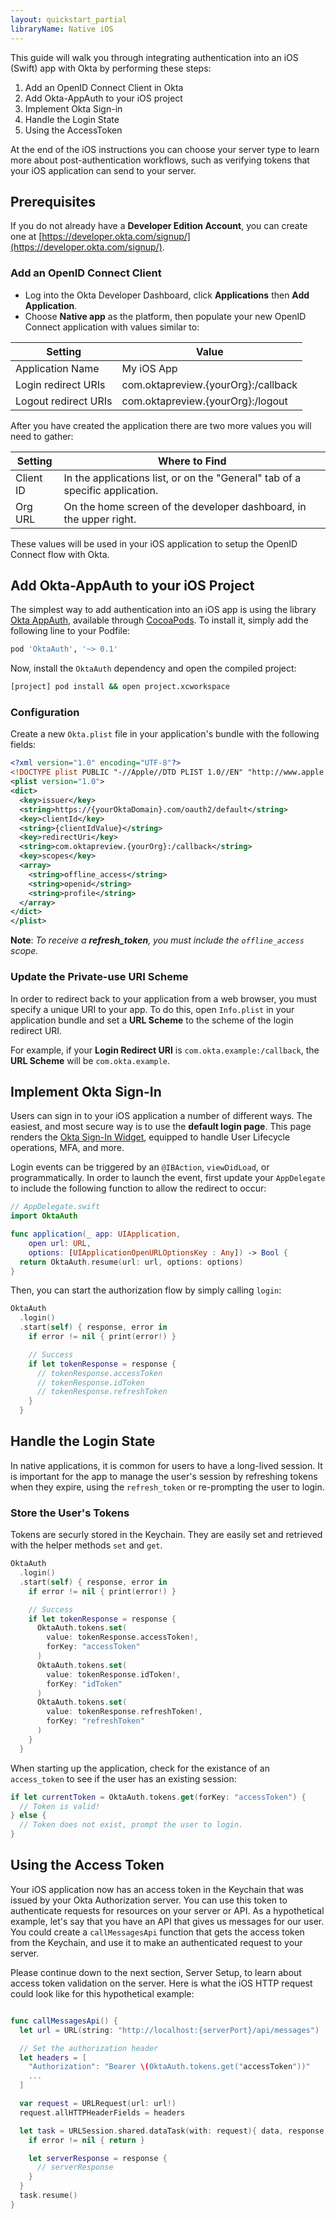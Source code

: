 ```yaml
---
layout: quickstart_partial
libraryName: Native iOS
---
```


This guide will walk you through integrating authentication into an iOS (Swift) app with Okta by performing these steps:

1. Add an OpenID Connect Client in Okta
2. Add Okta-AppAuth to your iOS project
3. Implement Okta Sign-in
4. Handle the Login State
5. Using the AccessToken

At the end of the iOS instructions you can choose your server type to learn more about post-authentication workflows, such as verifying tokens that your iOS application can send to your server.

## Prerequisites
If you do not already have a **Developer Edition Account**, you can create one at [https://developer.okta.com/signup/](https://developer.okta.com/signup/).

### Add an OpenID Connect Client
* Log into the Okta Developer Dashboard, click **Applications** then **Add Application**.
* Choose **Native app** as the platform, then populate your new OpenID Connect application with values similar to:

| Setting             | Value                                               |
| ------------------- | --------------------------------------------------- |
| Application Name    | My iOS App                                          |
| Login redirect URIs | com.oktapreview.{yourOrg}:/callback                 |
| Logout redirect URIs| com.oktapreview.{yourOrg}:/logout                   |

After you have created the application there are two more values you will need to gather:

| Setting       | Where to Find                                                                  |
| ------------- | ------------------------------------------------------------------------------ |
| Client ID     | In the applications list, or on the "General" tab of a specific application.    |
| Org URL       | On the home screen of the developer dashboard, in the upper right.             |


These values will be used in your iOS application to setup the OpenID Connect flow with Okta.

## Add Okta-AppAuth to your iOS Project
The simplest way to add authentication into an iOS app is using the library [Okta AppAuth](http://cocoapods.org/pods/OktaAuth), available through [CocoaPods](http://cocoapods.org). To install it, simply add the following line to your Podfile:

```ruby
pod 'OktaAuth', '~> 0.1'
```

Now, install the `OktaAuth` dependency and open the compiled project:
```bash
[project] pod install && open project.xcworkspace
```

### Configuration
Create a new `Okta.plist` file in your application's bundle with the following fields:
```xml
<?xml version="1.0" encoding="UTF-8"?>
<!DOCTYPE plist PUBLIC "-//Apple//DTD PLIST 1.0//EN" "http://www.apple.com/DTDs/PropertyList-1.0.dtd">
<plist version="1.0">
<dict>
  <key>issuer</key>
  <string>https://{yourOktaDomain}.com/oauth2/default</string>
  <key>clientId</key>
  <string>{clientIdValue}</string>
  <key>redirectUri</key>
  <string>com.oktapreview.{yourOrg}:/callback</string>
  <key>scopes</key>
  <array>
	<string>offline_access</string>
	<string>openid</string>
	<string>profile</string>
  </array>
</dict>
</plist>
```
**Note**: *To receive a **refresh_token**, you must include the `offline_access` scope.*

### Update the Private-use URI Scheme
In order to redirect back to your application from a web browser, you must specify a unique URI to your app. To do this, open `Info.plist` in your application bundle and set a **URL Scheme** to the scheme of the login redirect URI.

For example, if your **Login Redirect URI** is `com.okta.example:/callback`, the **URL Scheme** will be `com.okta.example`.

## Implement Okta Sign-In
Users can sign in to your iOS application a number of different ways.
The easiest, and most secure way is to use the **default login page**. This page renders the [Okta Sign-In Widget](/code/javascript/okta_sign-in_widget.html), equipped to handle User Lifecycle operations, MFA, and more.

Login events can be triggered by an `@IBAction`, `viewDidLoad`, or programmatically. In order to launch the event, first update your `AppDelegate` to include the following function to allow the redirect to occur:

```swift
// AppDelegate.swift
import OktaAuth

func application(_ app: UIApplication,
    open url: URL,
    options: [UIApplicationOpenURLOptionsKey : Any]) -> Bool {
  return OktaAuth.resume(url: url, options: options)
}
```

Then, you can start the authorization flow by simply calling `login`:
```swift
OktaAuth
  .login()
  .start(self) { response, error in    
    if error != nil { print(error!) }

    // Success
    if let tokenResponse = response {
      // tokenResponse.accessToken
      // tokenResponse.idToken
      // tokenResponse.refreshToken
    }
  }
```

## Handle the Login State
In native applications, it is common for users to have a long-lived session. It is important for the app to manage the user's session by refreshing tokens when they expire, using the `refresh_token` or re-prompting the user to login.

### Store the User's Tokens
Tokens are securly stored in the Keychain. They are easily set and retrieved with the helper methods `set` and `get`.
```swift
OktaAuth
  .login()
  .start(self) { response, error in    
    if error != nil { print(error!) }

    // Success
    if let tokenResponse = response {
      OktaAuth.tokens.set(
        value: tokenResponse.accessToken!,
        forKey: "accessToken"
      )
      OktaAuth.tokens.set(
        value: tokenResponse.idToken!,
        forKey: "idToken"
      )
      OktaAuth.tokens.set(
        value: tokenResponse.refreshToken!,
        forKey: "refreshToken"
      )
    }
  }
```

When starting up the application, check for the existance of an `access_token` to see if the user has an existing session:

```swift
if let currentToken = OktaAuth.tokens.get(forKey: "accessToken") {
  // Token is valid!
} else {
  // Token does not exist, prompt the user to login.
}
```

## Using the Access Token

Your iOS application now has an access token in the Keychain that was issued by your Okta Authorization server. You can use this token to authenticate requests for resources on your server or API. As a hypothetical example, let's say that you have an API that gives us messages for our user.  You could create a `callMessagesApi` function that gets the access token from the Keychain, and use it to make an authenticated request to your server.

Please continue down to the next section, Server Setup, to learn about access token validation on the server.  Here is what the iOS HTTP request could look like for this hypothetical example:

```swift

func callMessagesApi() {
  let url = URL(string: "http://localhost:{serverPort}/api/messages")

  // Set the authorization header
  let headers = [
    "Authorization": "Bearer \(OktaAuth.tokens.get("accessToken"))"
    ...
  ]

  var request = URLRequest(url: url!)
  request.allHTTPHeaderFields = headers

  let task = URLSession.shared.dataTask(with: request){ data, response, error in 
    if error != nil { return }

    let serverResponse = response {
      // serverResponse
    }
  }
  task.resume()
}
```
